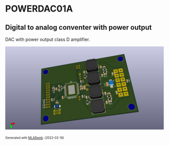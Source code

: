 <!--- PrjInfo ---> <!--- Please remove this line after manually editing --->
<!--- 00a56be08b96043df9e37d6aff7b6990 --->
<!--- Created:2022-02-16 22:09:20.244657: ---> 
<!--- Author:: ---> 
<!--- AuthorEmail:: ---> 
<!--- Tags:: ---> 
<!--- Ust:: ---> 
<!--- Label --->
<!--- ELabel ---> 
<!--- Name:POWERDAC01A: --->
# POWERDAC01A
<!--- LongName --->
## Digital to analog conventer with power output
<!--- ELongName ---> 

<!--- Lead --->
DAC with power output  class D amplifier.
<!--- ELead ---> 

![POWERDAC01A](doc/img/POWERDAC01A_bottom_small.jpg) 


<!--- Description --->
<!--- EDescription --->
<!--- Content --->
<!--- EContent --->
<sub><sup> Generated with [MLABweb](https://github.com/MLAB-project/MLABweb). (2022-02-16)</sup></sub>